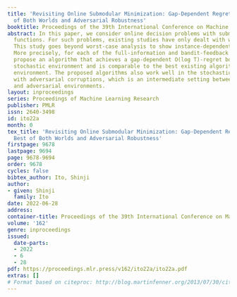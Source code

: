 ```yaml
---
title: 'Revisiting Online Submodular Minimization: Gap-Dependent Regret Bounds, Best
  of Both Worlds and Adversarial Robustness'
booktitle: Proceedings of the 39th International Conference on Machine Learning
abstract: In this paper, we consider online decision problems with submodular loss
  functions. For such problems, existing studies have only dealt with worst-case analysis.
  This study goes beyond worst-case analysis to show instance-dependent regret bounds.
  More precisely, for each of the full-information and bandit-feedback settings, we
  propose an algorithm that achieves a gap-dependent O(log T)-regret bound in the
  stochastic environment and is comparable to the best existing algorithm in the adversarial
  environment. The proposed algorithms also work well in the stochastic environment
  with adversarial corruptions, which is an intermediate setting between the stochastic
  and adversarial environments.
layout: inproceedings
series: Proceedings of Machine Learning Research
publisher: PMLR
issn: 2640-3498
id: ito22a
month: 0
tex_title: 'Revisiting Online Submodular Minimization: Gap-Dependent Regret Bounds,
  Best of Both Worlds and Adversarial Robustness'
firstpage: 9678
lastpage: 9694
page: 9678-9694
order: 9678
cycles: false
bibtex_author: Ito, Shinji
author:
- given: Shinji
  family: Ito
date: 2022-06-28
address:
container-title: Proceedings of the 39th International Conference on Machine Learning
volume: '162'
genre: inproceedings
issued:
  date-parts:
  - 2022
  - 6
  - 28
pdf: https://proceedings.mlr.press/v162/ito22a/ito22a.pdf
extras: []
# Format based on citeproc: http://blog.martinfenner.org/2013/07/30/citeproc-yaml-for-bibliographies/
---
```

